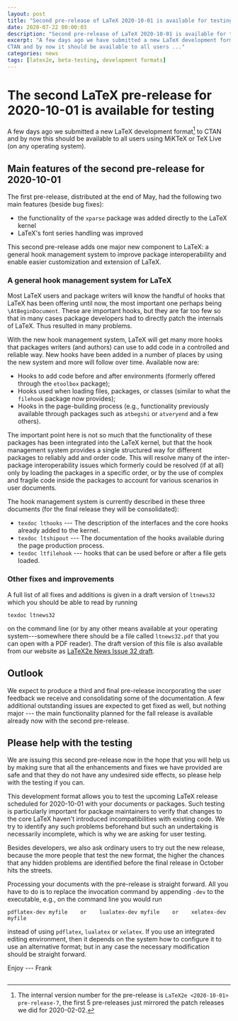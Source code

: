 ```yaml
---
layout: post
title: "Second pre-release of LaTeX 2020-10-01 is available for testing"
date: 2020-07-22 00:00:03
description: "Second pre-release of LaTeX 2020-10-01 is available for testing"
excerpt: "A few days ago we have submitted a new LaTeX development format to
CTAN and by now it should be available to all users ..."
categories: news
tags: [latex2e, beta-testing, development formats]
---
```


# The second LaTeX pre-release for 2020-10-01 is available for testing

A few days ago we submitted a new LaTeX development format[^1] to CTAN
and by now this should be available to all users using MiKTeX or TeX
Live (on any operating system).


## Main features of the second pre-release for 2020-10-01

The first pre-release, distributed at the end of May, had the following two main
features (beside bug fixes):

- the functionality of the `xparse` package was added directly to the LaTeX kernel
- LaTeX's font series handling was improved

This second pre-release adds one major new component to LaTeX: a general
hook management system to improve package interoperability and enable
easier customization and extension of LaTeX.

### A general hook management system for LaTeX

Most LaTeX users and package writers will know the handful of hooks
that LaTeX has been offering until now, the most important one perhaps
being `\AtBeginDocument`. These are important hooks, but they are far
too few so that in many cases package developers had to directly patch
the internals of LaTeX.  Thus resulted in many problems.


With the new hook management system, LaTeX will get many more hooks
that packages writers (and authors) can use to add code in a
controlled and reliable way.  New hooks have been added in a number of
places by using the new system and more will follow over
time. Available now are:
 - Hooks to add code before and after environments (formerly offered
   through the `etoolbox` package);
 - Hooks used when loading files, packages, or classes (similar to
   what the `filehook` package now provides);
 - Hooks in the page-building process (e.g., functionality previously
   available through packages such as `atbegshi` or `atveryend` and a
   few others).

The important point here is not so much that the functionality of these
packages has been integrated into the LaTeX kernel, but that the
hook management system provides a single structured way for different packages 
to reliably add and order 
code.  This will resolve
many of the inter-package interoperability issues which formerly
could be resolved (if at all) only by loading the packages in a specific order, 
or by the use of complex and fragile code inside the packages to account
for various scenarios in user documents.

The hook management system is currently described in these three documents
(for the final release they will be consolidated):

 - `texdoc lthooks`  --- The description of the interfaces and the core
   hooks already added to the kernel.
 - `texdoc ltshipout` --- The documentation of the hooks available
   during the page production process.
 - `texdoc ltfilehook` --- hooks that can be used before or after a file gets loaded. 

### Other fixes and improvements

A full list of all fixes and additions is given in a draft version of `ltnews32`
which you should be able to read by running

```
texdoc ltnews32
```

on the command line (or by any other means available at your operating
system---somewhere there should be a file called `ltnews32.pdf` that
you can open with a PDF reader). The draft version of this file is also available from our website as
<a href="{{site.baseurl}}/news/latex2e-news/ltnews32.pdf" target="_blank" onclick="vgwPixelCall('ae10a427f62847639c5aadcc05cea97b');">LaTeX2e News Issue 32 draft</a>.

## Outlook

We expect to produce a third and final pre-release incorporating the
user feedback we receive and consolidating some of the documentation.
A few additional outstanding issues are expected to get fixed as well,
but nothing major --- the main functionality planned for the fall
release is available already now with the second pre-release.





## Please help with the testing

We are issuing this second pre-release now in the hope that you will help us by
making sure that all the enhancements and fixes we have provided are safe and that
they do not have any undesired side effects, so please help with the testing if
you can.

This development format allows you to test the upcoming LaTeX release scheduled
for 2020-10-01 with your documents or packages. Such testing is
particularly important for package maintainers to verify that changes
to the core LaTeX haven't introduced incompatibilities with existing
code. We try to identify any such problems beforehand but such an
undertaking is necessarily incomplete, which is why we are asking for user
testing.

Besides developers, we also ask ordinary users to try out the new
release, because the more people that test the new
format, the higher the chances that any hidden problems are identified
before the final release in October hits the streets.

Processing your documents with the pre-release is straight forward. All
you have to do is to replace the invocation command by appending
`-dev` to the executable, e.g., on the command line you would run

```
pdflatex-dev myfile    or    lualatex-dev myfile    or    xelatex-dev myfile
```

instead of using `pdflatex`, `lualatex` or `xelatex`. If you use an
integrated editing environment, then it depends on the system 
how to configure it to use an alternative format; but in any case the necessary
modification should be straight forward.




Enjoy --- Frank


[^1]: The internal version number for the pre-release is `LaTeX2e <2020-10-01> pre-release-7`, the first 5 pre-releases just mirrored the patch releases we did for 2020-02-02.

<img src="https://ssl-vg03.met.vgwort.de/na/03770697eae2427c8a6bfe7e9b8ab332" width="1" height="1" alt="">
